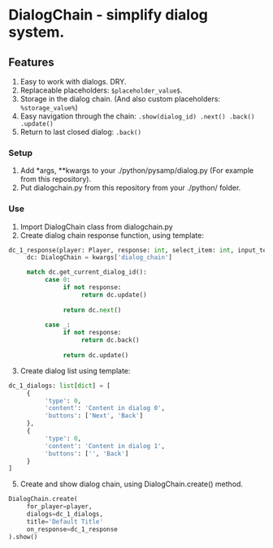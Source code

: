 # DialogChain - simplify dialog system.

## Features
1. Easy to work with dialogs. DRY.
2. Replaceable placeholders: `$placeholder_value$`.
3. Storage in the dialog chain. (And also custom placeholders: `%storage_value%`)
4. Easy navigation through the chain: `.show(dialog_id) .next() .back() .update()`
5. Return to last closed dialog: `.back()`

### Setup
1. Add *args, **kwargs to your ./python/pysamp/dialog.py (For example from this repository).
2. Put dialogchain.py from this repository from your ./python/ folder.

### Use
1. Import DialogChain class from dialogchain.py
2. Create dialog chain response function, using template:
```py
dc_1_response(player: Player, response: int, select_item: int, input_text: str, *args, **kwargs):
     dc: DialogChain = kwargs['dialog_chain']

     match dc.get_current_dialog_id():
          case 0:
               if not response:
                    return dc.update()
     
               return dc.next()
     
          case _:
               if not response:
                    return dc.back()
          
               return dc.update()
```
3. Create dialog list using template:
```py
dc_1_dialogs: list[dict] = [
     {
          'type': 0,
          'content': 'Content in dialog 0',
          'buttons': ['Next', 'Back']
     },
     {
          'type': 0,
          'content': 'Content in dialog 1',
          'buttons': ['', 'Back']
     }
]
```
5. Create and show dialog chain, using DialogChain.create() method.
```py
DialogChain.create(
     for_player=player,
     dialogs=dc_1_dialogs,
     title='Default Title'
     on_response=dc_1_response
).show()
```
